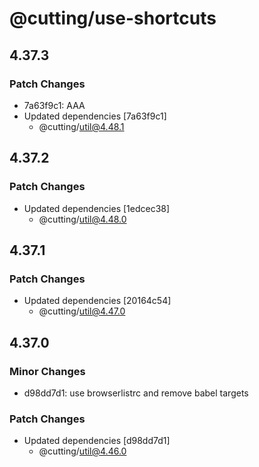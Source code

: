# @cutting/use-shortcuts

## 4.37.3

### Patch Changes

- 7a63f9c1: AAA
- Updated dependencies [7a63f9c1]
  - @cutting/util@4.48.1

## 4.37.2

### Patch Changes

- Updated dependencies [1edcec38]
  - @cutting/util@4.48.0

## 4.37.1

### Patch Changes

- Updated dependencies [20164c54]
  - @cutting/util@4.47.0

## 4.37.0

### Minor Changes

- d98dd7d1: use browserlistrc and remove babel targets

### Patch Changes

- Updated dependencies [d98dd7d1]
  - @cutting/util@4.46.0
